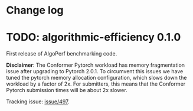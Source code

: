 # Change log

# TODO: algorithmic-efficiency 0.1.0
First release of AlgoPerf benchmarking code.

**Disclaimer**: The Conformer Pytorch workload has memory fragmentation issue after upgrading to 
Pytorch 2.0.1. To circumvent this issues we have tuned the pytorch memory allocation configuration,
which slows down the workload by a factor of 2x. For submitters, this means that the Conformer Pytorch 
submission times will be about 2x slower. 

Tracking issue: [issue/497](https://github.com/mlcommons/algorithmic-efficiency/issues/497). 